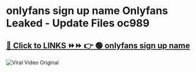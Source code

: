 
 # onlyfans sign up name Onlyfans Leaked - Update Files oc989

## <h2><a href="https://clipsfans.com/onlyfans_sign_up_name&ref=git">🔗 Click to LINKS ⏩⏩ 👉 🟢 onlyfans sign up name </a></h2>

<a href="https://clipsfans.com/onlyfans_sign_up_name&ref=git" rel="nofollow" data-target="animated-image.originalLink"><img src="https://i.ibb.co.com/xMMVF88/686577567.gif" alt="Viral Video Original" style="max-width: 100%; display: inline-block;" data-target="animated-image.originalImage"></a>

